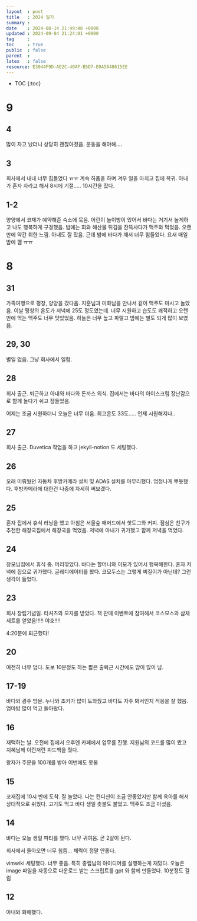 ```yaml
---
layout  : post
title   : 2024 일기
summary : 
date    : 2024-08-14 21:49:48 +0900
updated : 2024-09-04 21:24:01 +0900
tag     : 
toc     : true
public  : false
parent  : 
latex   : false
resource: E3044F9D-AE2C-40AF-B5D7-E0A5A48615EE
---
```

* TOC
{:toc}

# 9
## 4
많이 자고 났더니 상당히 괜찮아졌음. 운동을 해야해....

## 3
회사에서 내내 너무 힘들었다 ㅠㅠ 계속 하품을 하며 겨우 일을 마치고 집에 복귀. 아내가 혼자 자라고 해서 8시에 기절..... 10시간을 잤다.

## 1-2
양양에서 코재가 예약해준 숙소에 묵음. 어린이 놀이방이 있어서 바다는 거기서 놀게하고 나도 행복하게 구경했음. 밤에는 회와 해산물 튀김을 잔뜩사다가 맥주와 먹었음. 오랜만에 약간 취한 느낌. 아내도 잘 잤음. 근데 밤에 바다가 깨서 너무 힘들었다. 요새 매일 밤에 깸 ㅠㅠ

# 8
## 31
가족여행으로 평창, 양양을 갔다옴. 지훈님과 미화님을 만나서 같이 맥주도 마시고 놀았음. 이날 평창의 온도가 저녁에 25도 정도였는데. 너무 시원하고 습도도 쾌적하고 오랜만에 먹는 맥주도 너무 맛있었음. 하늘은 너무 높고 파랗고 밤에는 별도 되게 많이 보였음.

## 29, 30
별일 없음. 그냥 회사에서 일함.

## 28
회사 출근. 퇴근하고 아내와 바다와 돈까스 외식. 집에서는 바다의 아이스크림 장난감으로 함께 놀다가 쉬고 잠들었음. 

어제는 조금 시원하더니 오늘은 너무 더움. 최고온도 33도..... 언제 시원해지나..

## 27
회사 출근. Duvetica 작업을 하고 jekyll-notion 도 세팅했다. 

## 26
오래 미뤄뒀던 자동차 후방카메라 설치 및 ADAS 설치를 마무리했다. 엄청나게 뿌듯했다. 후방카메라에 대한건 나중에 자세히 써보겠다.

## 25
혼자 집에서 휴식 러닝을 했고 아침은 서울숲 매머드에서 핫도그와 커피. 점심은 친구가 추천한 해장국집에서 해장국을 먹었음. 저녁에 아내가 귀가했고 함께 저녁을 먹었다. 

## 24
장모님집에서 휴식 중. 머리깎았다. 바다는 할머니와 이모가 있어서 행복해한다. 혼자 저녁에 집으로 귀가했다. 글레디에이터를 봤다. 코모두스는 그렇게 찌질이가 아닌데? 그런 생각이 들었다.

## 23
회사 창립기념일. 티셔츠와 모자를 받았다. 책 판매 이벤트에 참여해서 코스모스와 삼체세트를 얻었음!!!!! 야호!!!!

4:20분에 퇴근했다!

## 20
여전히 너무 덥다. 도보 10분정도 하는 짧은 출퇴근 시간에도 땀이 많이 남.

## 17-19
바다와 광주 방문. 누나와 조카가 많이 도와줬고 바다도 자주 봐서인지 적응을 잘 했음. 엄마밥 많이 먹고 돌아왔다.

## 16
재택하는 날. 오전에 집에서 오후엔 카페에서 업무를 진행. 지원님의 코드를 많이 봤고 지혜님께 이런저런 피드백을 줬다.

왕자가 주문을 100개를 받아 이번에도 못봄 

## 15
코재집에 10시 반에 도착. 잘 놀았다. 나는 컨디션이 조금 안좋았지만 함께 육아를 해서 상대적으로 쉬웠다.
고기도 먹고 바다 생일 촛불도 불었고. 맥주도 조금 마셨음. 

## 14
바다는 오늘 생일 파티를 했다. 너무 귀여움. 곧 2살이 된다.

회사에서 돌아오면 너무 힘듬... 체력이 정말 안좋다.

vimwiki 세팅했다. 너무 좋음. 특히 종립님의 아이디어를 실행하는게 재밌다. 오늘은 image 파일을 자동으로 다운로드 받는 스크립트를 gpt 와 함께 만들었다. 10분정도 걸림

## 12
아내와 화해했다.
